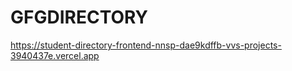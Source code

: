 ﻿# GFGDIRECTORY

  https://student-directory-frontend-nnsp-dae9kdffb-vvs-projects-3940437e.vercel.app


